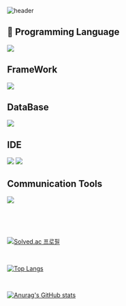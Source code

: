 ![header](https://capsule-render.vercel.app/api?type=wave&color=auto&height=300&section=header&text=Welcome&fontSize=90)

  ## 🔨 Programming Language
<img src="https://img.shields.io/badge/Java-007396?style=flat&logo=OpenJDK&logoColor=white"/>

  ## FrameWork
<img src="https://img.shields.io/badge/Spring-6DB33F?style=flat-square&logo=Spring&logoColor=white"/>

  ## DataBase
<img src="https://img.shields.io/badge/MySQL-4479A1?style=flat-square&logo=MySQL&logoColor=white"/>

  ## IDE
<img src="https://img.shields.io/badge/Visual Studio Code-007ACC?style=flat-square&logo=Visual Studio Code&logoColor=white"/>
<img src="https://img.shields.io/badge/IntelliJ-#0000?style=flat-square&logo=intellijidea&logoColor=white"/>

  ## Communication Tools
<img src="https://img.shields.io/badge/GitHub-181717?style=flat-square&logo=GitHub&logoColor=white"/>

<br><br><br>

[![Solved.ac
프로필](http://mazassumnida.wtf/api/v2/generate_badge?boj=wnsgks9899)](https://solved.ac/wke1wke1)

<br>

[![Top Langs](https://github-readme-stats.vercel.app/api/top-langs/?username=viola30th&show_icons=true&theme=radical)](https://github.com/anuraghazra/github-readme-stats)

<br>

[![Anurag's GitHub stats](https://github-readme-stats.vercel.app/api?username=viola30th&show_icons=true&theme=radical)](https://github.com/anuraghazra/github-readme-stats)
 
